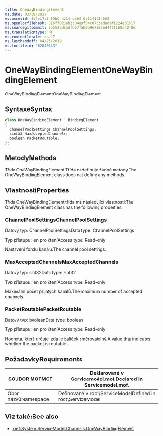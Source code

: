 ```yaml
---
title: OneWayBindingElement
ms.date: 03/30/2017
ms.assetid: 5c7e17c3-39b9-4214-ae08-9e6141734305
ms.openlocfilehash: 016ff823eb2c84a9f54c0763edadef1224e31517
ms.sourcegitcommit: 9b552addadfb57fab0b9e7852ed4f1f1b8a42f8e
ms.translationtype: MT
ms.contentlocale: cs-CZ
ms.lasthandoff: 04/23/2019
ms.locfileid: "62040043"
---
```

# <a name="onewaybindingelement"></a><span data-ttu-id="dcbbc-102">OneWayBindingElement</span><span class="sxs-lookup"><span data-stu-id="dcbbc-102">OneWayBindingElement</span></span>
<span data-ttu-id="dcbbc-103">OneWayBindingElement</span><span class="sxs-lookup"><span data-stu-id="dcbbc-103">OneWayBindingElement</span></span>  
  
## <a name="syntax"></a><span data-ttu-id="dcbbc-104">Syntaxe</span><span class="sxs-lookup"><span data-stu-id="dcbbc-104">Syntax</span></span>  
  
```csharp
class OneWayBindingElement : BindingElement  
{  
  ChannelPoolSettings ChannelPoolSettings;  
  sint32 MaxAcceptedChannels;  
  boolean PacketRoutable;  
};  
```  
  
## <a name="methods"></a><span data-ttu-id="dcbbc-105">Metody</span><span class="sxs-lookup"><span data-stu-id="dcbbc-105">Methods</span></span>  
 <span data-ttu-id="dcbbc-106">Třída OneWayBindingElement Třída nedefinuje žádné metody.</span><span class="sxs-lookup"><span data-stu-id="dcbbc-106">The OneWayBindingElement class does not define any methods.</span></span>  
  
## <a name="properties"></a><span data-ttu-id="dcbbc-107">Vlastnosti</span><span class="sxs-lookup"><span data-stu-id="dcbbc-107">Properties</span></span>  
 <span data-ttu-id="dcbbc-108">Třída OneWayBindingElement třída má následující vlastnosti:</span><span class="sxs-lookup"><span data-stu-id="dcbbc-108">The OneWayBindingElement class has the following properties:</span></span>  
  
### <a name="channelpoolsettings"></a><span data-ttu-id="dcbbc-109">ChannelPoolSettings</span><span class="sxs-lookup"><span data-stu-id="dcbbc-109">ChannelPoolSettings</span></span>  
 <span data-ttu-id="dcbbc-110">Datový typ: ChannelPoolSettings</span><span class="sxs-lookup"><span data-stu-id="dcbbc-110">Data type: ChannelPoolSettings</span></span>  
  
 <span data-ttu-id="dcbbc-111">Typ přístupu: jen pro čtení</span><span class="sxs-lookup"><span data-stu-id="dcbbc-111">Access type: Read-only</span></span>  
  
 <span data-ttu-id="dcbbc-112">Nastavení fondu kanálu.</span><span class="sxs-lookup"><span data-stu-id="dcbbc-112">The channel pool settings.</span></span>  
  
### <a name="maxacceptedchannels"></a><span data-ttu-id="dcbbc-113">MaxAcceptedChannels</span><span class="sxs-lookup"><span data-stu-id="dcbbc-113">MaxAcceptedChannels</span></span>  
 <span data-ttu-id="dcbbc-114">Datový typ: sint32</span><span class="sxs-lookup"><span data-stu-id="dcbbc-114">Data type: sint32</span></span>  
  
 <span data-ttu-id="dcbbc-115">Typ přístupu: jen pro čtení</span><span class="sxs-lookup"><span data-stu-id="dcbbc-115">Access type: Read-only</span></span>  
  
 <span data-ttu-id="dcbbc-116">Maximální počet přijatých kanálů.</span><span class="sxs-lookup"><span data-stu-id="dcbbc-116">The maximum number of accepted channels.</span></span>  
  
### <a name="packetroutable"></a><span data-ttu-id="dcbbc-117">PacketRoutable</span><span class="sxs-lookup"><span data-stu-id="dcbbc-117">PacketRoutable</span></span>  
 <span data-ttu-id="dcbbc-118">Datový typ: boolean</span><span class="sxs-lookup"><span data-stu-id="dcbbc-118">Data type: boolean</span></span>  
  
 <span data-ttu-id="dcbbc-119">Typ přístupu: jen pro čtení</span><span class="sxs-lookup"><span data-stu-id="dcbbc-119">Access type: Read-only</span></span>  
  
 <span data-ttu-id="dcbbc-120">Hodnota, která určuje, zda je balíček směrovatelný.</span><span class="sxs-lookup"><span data-stu-id="dcbbc-120">A value that indicates whether the packet is routable.</span></span>  
  
## <a name="requirements"></a><span data-ttu-id="dcbbc-121">Požadavky</span><span class="sxs-lookup"><span data-stu-id="dcbbc-121">Requirements</span></span>  
  
|<span data-ttu-id="dcbbc-122">SOUBOR MOF</span><span class="sxs-lookup"><span data-stu-id="dcbbc-122">MOF</span></span>|<span data-ttu-id="dcbbc-123">Deklarované v Servicemodel.mof.</span><span class="sxs-lookup"><span data-stu-id="dcbbc-123">Declared in Servicemodel.mof.</span></span>|  
|---------|-----------------------------------|  
|<span data-ttu-id="dcbbc-124">Obor názvů</span><span class="sxs-lookup"><span data-stu-id="dcbbc-124">Namespace</span></span>|<span data-ttu-id="dcbbc-125">Definované v root\ServiceModel</span><span class="sxs-lookup"><span data-stu-id="dcbbc-125">Defined in root\ServiceModel</span></span>|  
  
## <a name="see-also"></a><span data-ttu-id="dcbbc-126">Viz také:</span><span class="sxs-lookup"><span data-stu-id="dcbbc-126">See also</span></span>

- <xref:System.ServiceModel.Channels.OneWayBindingElement>
